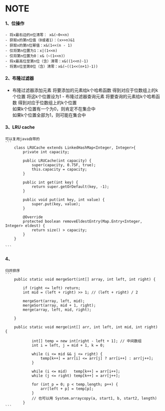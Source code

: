 # NOTE

#### 1、位操作
    - 将x最右边的n位清零： x&(~0<<n)
    - 获取x的第n位值（0或者1）：(x>>n)&1
    - 获取x的第n位幂值：x&(1<<(n - 1)
    - 仅将第n位置为1：x|(1<<n)
    - 仅将第n位置为0：x&（~(1<<n)）
    - 将x最高位至第n位（含）清零：x&((1<<n)-1)
    - 将第n位至第0位（含）清零：x&(~((1<<(n+1)-1))
    
#### 2、布隆过滤器
   - 布隆过滤器添加元素
        将要添加的元素给k个哈希函数
        得到对应于位数组上的k个位置
        将这k个位置设为1
    - 布隆过滤器查询元素
        将要查询的元素给k个哈希函数
        得到对应于位数组上的k个位置  
        如果k个位置有一个为0，则肯定不在集合中    
        如果k个位置全部为1，则可能在集合中

#### 3、LRU cache
    可以复用java自带的
    ```
        class LRUCache extends LinkedHashMap<Integer, Integer>{
            private int capacity;
            
            public LRUCache(int capacity) {
                super(capacity, 0.75F, true);
                this.capacity = capacity;
            }
        
            public int get(int key) {
                return super.getOrDefault(key, -1);
            }
        
            public void put(int key, int value) {
                super.put(key, value);
            }
        
            @Override
            protected boolean removeEldestEntry(Map.Entry<Integer, Integer> eldest) {
                return size() > capacity; 
            }
        }
        
    ```    

  
#### 4、
    归并排序
    ```
        public static void mergeSort(int[] array, int left, int right) {
        
            if (right <= left) return;
            int mid = (left + right) >> 1; // (left + right) / 2
        
            mergeSort(array, left, mid);
            mergeSort(array, mid + 1, right);
            merge(array, left, mid, right);
        
        }
        
        public static void merge(int[] arr, int left, int mid, int right) {
        
                int[] temp = new int[right - left + 1]; // 中间数组
                int i = left, j = mid + 1, k = 0;
        
                while (i <= mid && j <= right) {
                    temp[k++] = arr[i] <= arr[j] ? arr[i++] : arr[j++];
                }
        
                while (i <= mid)   temp[k++] = arr[i++];
                while (j <= right) temp[k++] = arr[j++];
        
                for (int p = 0; p < temp.length; p++) {
                    arr[left + p] = temp[p];
                }
                // 也可以用 System.arraycopy(a, start1, b, start2, length)
            }
    ```